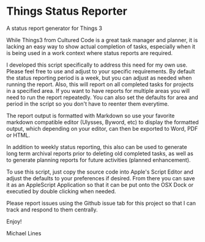 # Things Status Reporter
A status report generator for Things 3

While Things3 from Cultured Code is a great task manager and planner, it is lacking an easy way to show actual completion of tasks, especially when it is being used in a work context where status reports are required.

I developed this script specifically to address this need for my own use. Please feel free to use and adjust to your specific requirements. By default the status reporting period is a week, but you can adjust as needed when running the report. Also, this will report on all completed tasks for projects in a specified area. If you want to have reports for multiple areas you will need to run the report repeatedly. You can also set the defaults for area and period in the script so you don't have to reenter them everytime. 

The report output is formatted with Markdown so use your favorite markdown compatible editor (Ulysses, Byword, etc) to display the formatted output, which depending on your editor, can then be exported to Word, PDF or HTML. 

In addition to weekly status reporting, this also can be used to generate long term archival reports prior to deleting old completed tasks, as well as to generate planning reports for future activities (planned enhancement). 

To use this script, just copy the source code into Apple's Script Editor and adjust the defaults to your preferences if desired. From there you can save it as an AppleScript Application so that it can be put onto the OSX Dock or executied by double clicking when needed. 

Please report issues using the Github issue tab for this project so that I can track and respond to them centrally. 

Enjoy!

Michael Lines

